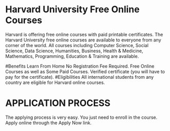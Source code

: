 # Harvard University Free Online Courses
Harvard is offering free online courses with paid printable certificates. The Harvard University free online courses are available to everyone from any corner of the world. All courses including Computer Science, Social Science, Data Science, Humanities, Business, Health & Medicine, Mathematics, Programming, Education & Training are available.

  #Benefits
 Learn From Home
 No Registration Fee Required.
 Free Online Courses as well as Some Paid Courses.
 Verified certificate (you will have to pay for the certificate).
  #Eligibilities
 All international students from any country are eligible for Harvard online courses.

# APPLICATION PROCESS
The applying process is very easy. You just need to enroll in the course.
Apply online through the Apply Now link.
